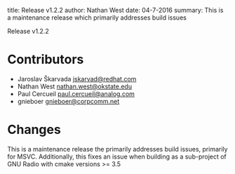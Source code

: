 title: Release v1.2.2
author: Nathan West
date: 04-7-2016
summary: This is a maintenance release which primarily addresses build issues

Release v1.2.2

Contributors
============

 * Jaroslav Škarvada <jskarvad@redhat.com>
 * Nathan West <nathan.west@okstate.edu>
 * Paul Cercueil <paul.cercueil@analog.com>
 * gnieboer <gnieboer@corpcomm.net>

Changes
=======

This is a maintenance release the primarily addresses build issues, primarily
for MSVC. Additionally, this fixes an issue when building as a sub-project of
GNU Radio with cmake versions >= 3.5
